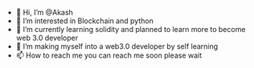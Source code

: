 - 👋 Hi, I’m @Akash
- 👀 I’m interested in Blockchain and python
- 🌱 I’m currently learning solidity and planned to learn more to become web 3.0 developer
- 💞️ I’m making myself into a web3.0 developer by self learning
- 📫 How to reach me  you can reach me soon please wait

<!---
Akash-2000/Akash-2000 is a ✨ special ✨ repository because its `README.md` (this file) appears on your GitHub profile.
You can click the Preview link to take a look at your changes.
--->
